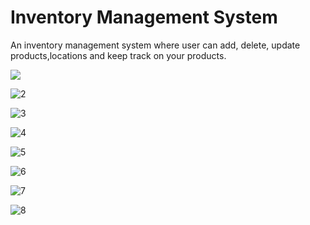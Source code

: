 # Inventory Management System

An inventory management system where user can add, delete, update products,locations and keep track on your products.


<img src="![1](https://user-images.githubusercontent.com/33160289/77818582-95c36680-70f9-11ea-913c-057a785af92f.jpg)">


![2](https://user-images.githubusercontent.com/33160289/77818595-ad025400-70f9-11ea-8188-cf007233d8ff.jpg)


![3](https://user-images.githubusercontent.com/33160289/77818602-b25f9e80-70f9-11ea-9dbe-21868c3091b5.jpg)


![4](https://user-images.githubusercontent.com/33160289/77818605-b68bbc00-70f9-11ea-92e2-29077f05759e.jpg)


![5](https://user-images.githubusercontent.com/33160289/77818607-ba1f4300-70f9-11ea-933d-ab72e9748b02.jpg)


![6](https://user-images.githubusercontent.com/33160289/77818609-be4b6080-70f9-11ea-947d-8f90d8f81c12.jpg)


![7](https://user-images.githubusercontent.com/33160289/77818612-c2777e00-70f9-11ea-9e12-98bfd7b80aea.jpg)


![8](https://user-images.githubusercontent.com/33160289/77818613-c6a39b80-70f9-11ea-94a3-e6ddedd702d5.jpg)

